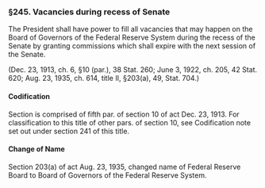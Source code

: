 ### §245. Vacancies during recess of Senate ###

The President shall have power to fill all vacancies that may happen on the Board of Governors of the Federal Reserve System during the recess of the Senate by granting commissions which shall expire with the next session of the Senate.

(Dec. 23, 1913, ch. 6, §10 (par.), 38 Stat. 260; June 3, 1922, ch. 205, 42 Stat. 620; Aug. 23, 1935, ch. 614, title II, §203(a), 49, Stat. 704.)

#### Codification ####

Section is comprised of fifth par. of section 10 of act Dec. 23, 1913. For classification to this title of other pars. of section 10, see Codification note set out under section 241 of this title.

#### Change of Name ####

Section 203(a) of act Aug. 23, 1935, changed name of Federal Reserve Board to Board of Governors of the Federal Reserve System.
